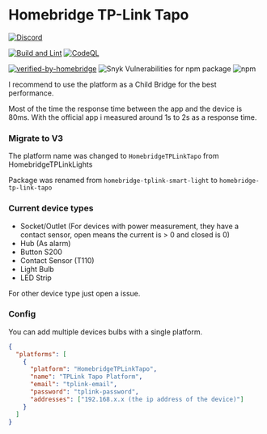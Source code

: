 # Homebridge TP-Link Tapo

[![Discord](https://img.shields.io/discord/942035865658613790.svg?label=&logo=discord&logoColor=ffffff&color=7389D8&labelColor=6A7EC2)](https://discord.gg/CAvGGvRGB3)

[![Build and Lint](https://github.com/RaresAil/homebridge-tp-link-tapo/actions/workflows/build.yml/badge.svg)](https://github.com/RaresAil/homebridge-tp-link-tapo/actions/workflows/build.yml)
[![CodeQL](https://github.com/RaresAil/homebridge-tp-link-tapo/actions/workflows/codeql-analysis.yml/badge.svg)](https://github.com/RaresAil/homebridge-tp-link-tapo/actions/workflows/codeql-analysis.yml)

[![verified-by-homebridge](https://badgen.net/badge/homebridge/verified/purple)](https://github.com/homebridge/homebridge/wiki/Verified-Plugins)
![Snyk Vulnerabilities for npm package](https://img.shields.io/snyk/vulnerabilities/npm/homebridge-tp-link-tapo)
![npm](https://img.shields.io/npm/dm/homebridge-tp-link-tapo)

I recommend to use the platform as a Child Bridge for the best performance.

Most of the time the response time between the app and the device is 80ms.
With the official app i measured around 1s to 2s as a response time.

### Migrate to V3

The platform name was changed to `HomebridgeTPLinkTapo` from HomebridgeTPLinkLights

Package was renamed from `homebridge-tplink-smart-light` to `homebridge-tp-link-tapo`

### Current device types

- Socket/Outlet (For devices with power measurement, they have a contact sensor, open means the current is > 0 and closed is 0)
- Hub (As alarm)
- Button S200
- Contact Sensor (T110)
- Light Bulb
- LED Strip

For other device type just open a issue.

### Config

You can add multiple devices bulbs with a single platform.

```json
{
  "platforms": [
    {
      "platform": "HomebridgeTPLinkTapo",
      "name": "TPLink Tapo Platform",
      "email": "tplink-email",
      "password": "tplink-password",
      "addresses": ["192.168.x.x (the ip address of the device)"]
    }
  ]
}
```
